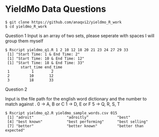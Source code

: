 # YieldMo Data Questions

    $ git clone https://github.com/anaqvi2/yieldmo_R_work
    $ cd yieldmo_R_work

Question 1
Input is an array of two sets, please seperate with spaces I will group them myself

    $ Rscript yieldmo_q1.R 1 2 10 12 18 20 21 23 24 27 29 33
     [1] "Start Time: 1 & End Time: 2"
     [1] "Start Time: 10 & End Time: 12"
     [1] "Start Time: 18 & End Time: 33"
           start_time end_time
     1          1        2
     2         10       12
     3         18       33

Question 2

Input is the file path for the english word dictionary and the number to match against . 
0 -> A, B or C
1 -> D, E or F
5 -> Q, R, S, T

    $ Rscript yieldmo_q2.R yieldmo_sample_words.csv 015
     [1] "adroit"               "adroitly"             "best"
     [4] "best known"           "best performing"      "best selling"
     [7] "better"               "better known"         "better than expected"
